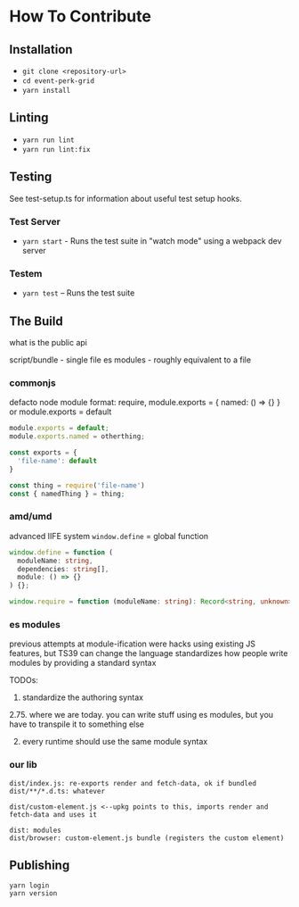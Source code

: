 # How To Contribute

## Installation

- `git clone <repository-url>`
- `cd event-perk-grid`
- `yarn install`

## Linting

- `yarn run lint`
- `yarn run lint:fix`

## Testing

See test-setup.ts for information about useful test setup hooks.

### Test Server

- `yarn start` - Runs the test suite in "watch mode" using a webpack dev server

### Testem

- `yarn test` – Runs the test suite

## The Build

<!-- FIXME -->

what is the public api

script/bundle - single file
es modules - roughly equivalent to a file

### commonjs

defacto node module format: require, module.exports = { named: () => {} } or module.exports = default

```js
module.exports = default;
module.exports.named = otherthing;

const exports = {
  'file-name': default
}

const thing = require('file-name')
const { namedThing } = thing;
```

### amd/umd

advanced IIFE system
`window.define` = global function

```ts
window.define = function (
  moduleName: string,
  dependencies: string[],
  module: () => {}
) {};

window.require = function (moduleName: string): Record<string, unknown> {};
```

### es modules

previous attempts at module-ification were hacks using existing JS features, but TS39 can change the language
standardizes how people write modules by providing a standard syntax

TODOs:

1. standardize the authoring syntax

2.75. where we are today. you can write stuff using es modules, but you have to transpile it to something else

2. every runtime should use the same module syntax

### our lib

```plain
dist/index.js: re-exports render and fetch-data, ok if bundled
dist/**/*.d.ts: whatever

dist/custom-element.js <--upkg points to this, imports render and fetch-data and uses it
```

```plain
dist: modules
dist/browser: custom-element.js bundle (registers the custom element)
```

## Publishing

```shell
yarn login
yarn version
```
